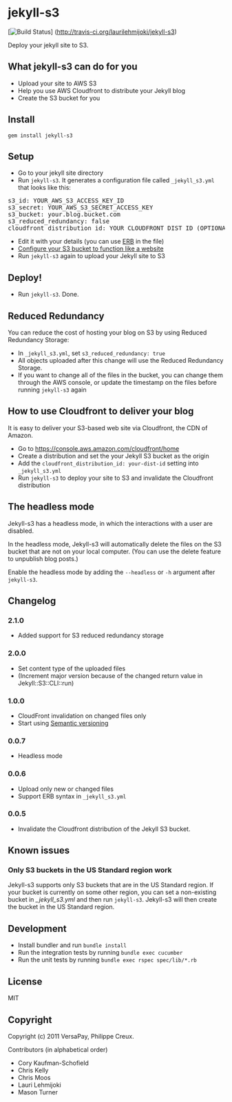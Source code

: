 # jekyll-s3

[![Build
Status](https://secure.travis-ci.org/laurilehmijoki/jekyll-s3.png)]
(http://travis-ci.org/laurilehmijoki/jekyll-s3)

Deploy your jekyll site to S3.

## What jekyll-s3 can do for you

* Upload your site to AWS S3
* Help you use AWS Cloudfront to distribute your Jekyll blog
* Create the S3 bucket for you

## Install

    gem install jekyll-s3

## Setup

* Go to your jekyll site directory
* Run `jekyll-s3`. It generates a configuration file called `_jekyll_s3.yml` that looks like this:
<pre>
s3_id: YOUR_AWS_S3_ACCESS_KEY_ID
s3_secret: YOUR_AWS_S3_SECRET_ACCESS_KEY
s3_bucket: your.blog.bucket.com
s3_reduced_redundancy: false
cloudfront_distribution_id: YOUR_CLOUDFRONT_DIST_ID (OPTIONAL)
</pre>

* Edit it with your details (you can use [ERB](http://ruby-doc.org/stdlib-1.9.3/libdoc/erb/rdoc/ERB.html) in the file)
* [Configure your S3 bucket to function like a website](http://docs.amazonwebservices.com/AmazonS3/latest/dev/HostingWebsiteOnS3Setup.html)
* Run `jekyll-s3` again to upload your Jekyll site to S3

## Deploy!

  * Run `jekyll-s3`. Done.

## Reduced Redundancy

You can reduce the cost of hosting your blog on S3 by using Reduced Redundancy Storage:

  * In `_jekyll_s3.yml`, set `s3_reduced_redundancy: true`
  * All objects uploaded after this change will use the Reduced Redundancy Storage.
  * If you want to change all of the files in the bucket, you can change them through the AWS console, or update the timestamp on the files before running `jekyll-s3` again

## How to use Cloudfront to deliver your blog

It is easy to deliver your S3-based web site via Cloudfront, the CDN of Amazon.

  * Go to <https://console.aws.amazon.com/cloudfront/home>
  * Create a distribution and set the your Jekyll S3 bucket as the origin
  * Add the `cloudfront_distribution_id: your-dist-id` setting into
    `_jekyll_s3.yml`
  * Run `jekyll-s3` to deploy your site to S3 and invalidate the Cloudfront
    distribution

## The headless mode

Jekyll-s3 has a headless mode, in which the interactions with a user are
disabled.

In the headless mode, Jekyll-s3 will automatically delete the files on the S3
bucket that are not on your local computer. (You can use the delete feature to
unpublish blog posts.)

Enable the headless mode by adding the `--headless` or `-h` argument after
`jekyll-s3`.

## Changelog

### 2.1.0

* Added support for S3 reduced redundancy storage

### 2.0.0

* Set content type of the uploaded files
* (Increment major version because of the changed return value in
  Jekyll::S3::CLI::run)

### 1.0.0

* CloudFront invalidation on changed files only
* Start using [Semantic versioning](http://semver.org/)

### 0.0.7

* Headless mode

### 0.0.6

* Upload only new or changed files
* Support ERB syntax in `_jekyll_s3.yml`

### 0.0.5

* Invalidate the Cloudfront distribution of the Jekyll S3 bucket.

## Known issues

### Only S3 buckets in the US Standard region work

Jekyll-s3 supports only S3 buckets that are in the US Standard region. If your
bucket is currently on some other region, you can set a non-existing
bucket in *_jekyll_s3.yml* and then run `jekyll-s3`. Jekyll-s3 will then create
the bucket in the US Standard region.

## Development

  * Install bundler and run `bundle install`
  * Run the integration tests by running `bundle exec cucumber`
  * Run the unit tests by running `bundle exec rspec spec/lib/*.rb`

## License

MIT

## Copyright

Copyright (c) 2011 VersaPay, Philippe Creux.

Contributors (in alphabetical order)
* Cory Kaufman-Schofield
* Chris Kelly
* Chris Moos
* Lauri Lehmijoki
* Mason Turner
